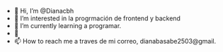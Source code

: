 - 👋 Hi, I’m @Dianacbh
- 👀 I’m interested in la progrmación de frontend y backend
- 🌱 I’m currently learning a programar.
- 💞️
- 📫 How to reach me  a traves de mi correo, dianabasabe2503@gmail.

<!---
Dianacbh/Dianacbh is a ✨ special ✨ repository because its `README.md` (this file) appears on your GitHub profile.
You can click the Preview link to take a look at your changes.
--->

